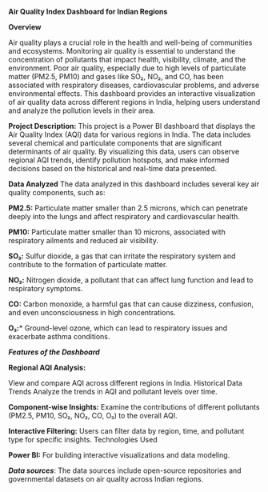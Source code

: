****Air Quality Index Dashboard for Indian Regions****

****Overview****

Air quality plays a crucial role in the health and well-being of communities and ecosystems. Monitoring air quality is essential to understand the concentration of pollutants that impact health, visibility, climate, and the environment. Poor air quality, especially due to high levels of particulate matter (PM2.5, PM10) and gases like SO₂, NO₂, and CO, has been associated with respiratory diseases, cardiovascular problems, and adverse environmental effects. This dashboard provides an interactive visualization of air quality data across different regions in India, helping users understand and analyze the pollution levels in their area.


****Project Description:****
This project is a Power BI dashboard that displays the Air Quality Index (AQI) data for various regions in India. The data includes several chemical and particulate components that are significant determinants of air quality. By visualizing this data, users can observe regional AQI trends, identify pollution hotspots, and make informed decisions based on the historical and real-time data presented.


****Data Analyzed****
The data analyzed in this dashboard includes several key air quality components, such as:

****PM2.5:****
Particulate matter smaller than 2.5 microns, which can penetrate deeply into the lungs and affect respiratory and cardiovascular health.

****PM10:**** 
Particulate matter smaller than 10 microns, associated with respiratory ailments and reduced air visibility.

****SO₂:****
Sulfur dioxide, a gas that can irritate the respiratory system and contribute to the formation of particulate matter.

****NO₂:****
Nitrogen dioxide, a pollutant that can affect lung function and lead to respiratory symptoms.

****CO:**** 
Carbon monoxide, a harmful gas that can cause dizziness, confusion, and even unconsciousness in high concentrations.

**O₃:***
Ground-level ozone, which can lead to respiratory issues and exacerbate asthma conditions.

***Features of the Dashboard***

****Regional AQI Analysis:****

View and compare AQI across different regions in India.
Historical Data Trends
Analyze the trends in AQI and pollutant levels over time.

****Component-wise Insights:****
Examine the contributions of different pollutants (PM2.5, PM10, SO₂, NO₂, CO, O₃) to the overall AQI.

****Interactive Filtering:****
Users can filter data by region, time, and pollutant type for specific insights.
Technologies Used

****Power BI:****
For building interactive visualizations and data modeling.

***Data sources***: The data sources include open-source repositories and governmental datasets on air quality across Indian regions.
